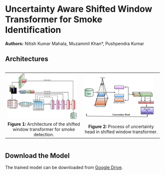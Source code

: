 # Uncertainty Aware Shifted Window Transformer for Smoke Identification

**Authors:** Nitish Kumar Mahala, Muzammil Khan\*, Pushpendra Kumar

## Architectures  
<div style="display: flex; justify-content: center;">
<table>
    <tr>
        <td><img src="fig/fig01.png" alt="Figure 1" width="95%"></td>
        <td><img src="fig/fig02.png" alt="Figure 2" width="95%"></td>
    </tr>
    <tr>
        <td align="center"><strong>Figure 1:</strong> Architecture of the shifted window transformer for smoke detection.</td>
        <td align="center"><strong>Figure 2:</strong> Process of uncertainty head in shifted window transformer.</td>
    </tr>
</table>
</div>


## Download the Model
The trained model can be downloaded from [Google Drive](https://drive.google.com/file/d/1GEQM-tcE_J8mMrOuj0LAgYVPcspAsvho/view?usp=drive_link).

